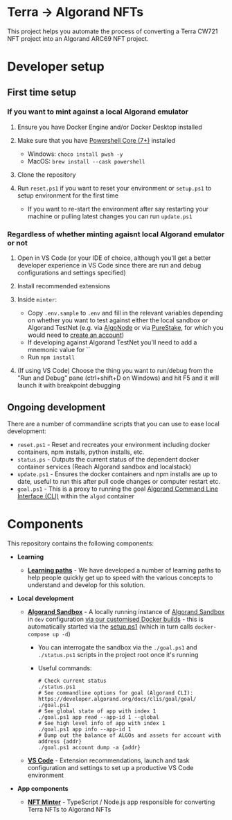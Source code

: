 # Terra -> Algorand NFTs

This project helps you automate the process of converting a Terra CW721 NFT project into an Algorand ARC69 NFT project.

# Developer setup

## First time setup

### If you want to mint against a local Algorand emulator

1. Ensure you have Docker Engine and/or Docker Desktop installed
2. Make sure that you have [Powershell Core (7+)](https://docs.microsoft.com/en-us/powershell/scripting/install/installing-powershell?view=powershell-7.2) installed

   - Windows: `choco install pwsh -y`
   - MacOS: `brew install --cask powershell`

3. Clone the repository
4. Run `reset.ps1` if you want to reset your environment or `setup.ps1` to setup environment for the first time

   - If you want to re-start the environment after say restarting your machine or pulling latest changes you can run `update.ps1`

### Regardless of whether minting agaisnt local Algorand emulator or not

1. Open in VS Code (or your IDE of choice, although you'll get a better developer experience in VS Code since there are run and debug configurations and settings specified)
2. Install recommended extensions
3. Inside `minter`:

   - Copy `.env.sample` to `.env` and fill in the relevant variables depending on whether you want to test against either the local sandbox or Algorand TestNet (e.g. via [AlgoNode](https://algonode.io/api/) or via [PureStake](https://purestake.io/), for which you would need to [create an account](https://developer.purestake.io/signup))
   - If developing against Algorand TestNet you'll need to add a mnemonic value for ``
   - Run `npm install`

4. (If using VS Code) Choose the thing you want to run/debug from the "Run and Debug" pane (ctrl+shift+D on Windows) and hit F5 and it will launch it with breakpoint debugging

## Ongoing development

There are a number of commandline scripts that you can use to ease local development:

- `reset.ps1` - Reset and recreates your environment including docker containers, npm installs, python installs, etc.
- `status.ps` - Outputs the current status of the dependent docker container services (Reach Algorand sandbox and localstack)
- `update.ps1` - Ensures the docker containers and npm installs are up to date, useful to run this after pull code changes or computer restart etc.
- `goal.ps1` - This is a proxy to running the goal [Algorand Command Line Interface (CLI)](https://developer.algorand.org/docs/clis/goal/goal/) within the `algod` container

# Components

This repository contains the following components:

- **Learning**

  - **[Learning paths](docs/learning-paths/README.md)** - We have developed a number of learning paths to help people quickly get up to speed with the various concepts to understand and develop for this solution.

- **Local development**

  - **[Algorand Sandbox](docker-compose.yml)** - A locally running instance of [Algorand Sandbox](https://github.com/algorand/sandbox) in `dev` configuration [via our customised Docker builds](https://github.com/MakerXStudio/algorand-sandbox-dev) - this is automatically started via the [setup.ps1](setup.ps1) (which in turn calls `docker-compose up -d`)

    - You can interrogate the sandbox via the `./goal.ps1` and `./status.ps1` scripts in the project root once it's running
    - Useful commands:

      ```
      # Check current status
      ./status.ps1
      # See commandline options for goal (Algorand CLI): https://developer.algorand.org/docs/clis/goal/goal/
      ./goal.ps1
      # See global state of app with index 1
      ./goal.ps1 app read --app-id 1 --global
      # See high level info of app with index 1
      ./goal.ps1 app info --app-id 1
      # Dump out the balance of ALGOs and assets for account with address {addr}
      ./goal.ps1 account dump -a {addr}
      ```

  - **[VS Code](.vscode)** - Extension recommendations, launch and task configuration and settings to set up a productive VS Code environment

- **App components**
  - **[NFT Minter](minter)** - TypeScript / Node.js app responsible for converting Terra NFTs to Algorand NFTs
